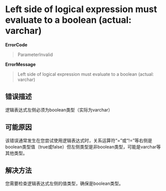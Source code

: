 # Left side of logical expression must evaluate to a boolean (actual: varchar)
**ErrorCode**
> ParameterInvalid

**ErrorMessage**
> Left side of logical expression must evaluate to a boolean (actual: varchar)

## 错误描述
逻辑表达式左侧必须为boolean类型（实际为varchar）

## 可能原因
该错误通常发生在您尝试使用逻辑表达式时，关系运算符“=”或“!=”等右侧是boolean类型值（true或false）但左侧类型是非boolean类型，可能是varchar等其他类型。

## 解决方法
您需要检查逻辑表达式左侧的值类型，确保是boolean类型。